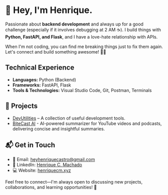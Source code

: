 # 🚀 Hey, I'm Henrique. 

Passionate about **backend development** and always up for a good challenge (especially if it involves debugging at 2 AM ☕). I build things with **Python, FastAPI, and Flask**, and I have a love-hate relationship with APIs.  

When I'm not coding, you can find me breaking things just to fix them again. Let's connect and build something awesome! 🚀🔥  

## **Technical Experience**  

- **Languages:** Python (Backend)  
- **Frameworks:** FastAPI, Flask  
- **Tools & Technologies:** Visual Studio Code, Git, Postman, Terminals  

## **📌 Projects**  
- [DevUtilities](https://devutilities.vercel.app/) – A collection of useful development tools.  
- [BiteCast AI](https://aibitecast-summarizer.vercel.app/) - AI-powered summarizer for YouTube videos and podcasts, delivering concise and insightful summaries.

## **📬 Get in Touch**  
- 📧 Email: [heyhenriquecastro@gmail.com](mailto:heyhenriquecastro@gmail.com)  
- 💼 LinkedIn: [Henrique C. Machado](https://www.linkedin.com/in/henriquecmachado/)
- 💻 Website: [henriquecm.xyz](https://www.henriquecm.xyz/)

Feel free to connect—I'm always open to discussing new projects, collaborations, and learning opportunities! 🚀  
